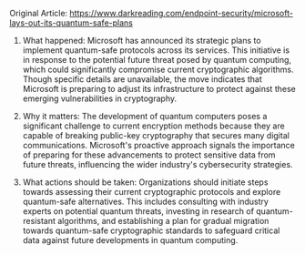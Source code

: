 Original Article: https://www.darkreading.com/endpoint-security/microsoft-lays-out-its-quantum-safe-plans

1) What happened: Microsoft has announced its strategic plans to implement quantum-safe protocols across its services. This initiative is in response to the potential future threat posed by quantum computing, which could significantly compromise current cryptographic algorithms. Though specific details are unavailable, the move indicates that Microsoft is preparing to adjust its infrastructure to protect against these emerging vulnerabilities in cryptography.

2) Why it matters: The development of quantum computers poses a significant challenge to current encryption methods because they are capable of breaking public-key cryptography that secures many digital communications. Microsoft's proactive approach signals the importance of preparing for these advancements to protect sensitive data from future threats, influencing the wider industry's cybersecurity strategies.

3) What actions should be taken: Organizations should initiate steps towards assessing their current cryptographic protocols and explore quantum-safe alternatives. This includes consulting with industry experts on potential quantum threats, investing in research of quantum-resistant algorithms, and establishing a plan for gradual migration towards quantum-safe cryptographic standards to safeguard critical data against future developments in quantum computing.